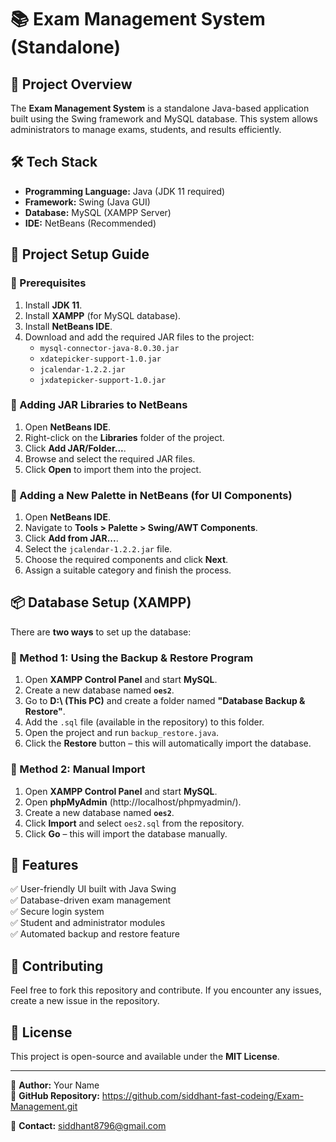 # 📚 Exam Management System (Standalone)

## 🚀 Project Overview
The **Exam Management System** is a standalone Java-based application built using the Swing framework and MySQL database. This system allows administrators to manage exams, students, and results efficiently.

## 🛠️ Tech Stack
- **Programming Language:** Java (JDK 11 required)
- **Framework:** Swing (Java GUI)
- **Database:** MySQL (XAMPP Server)
- **IDE:** NetBeans (Recommended)

## 📂 Project Setup Guide
### 🔹 Prerequisites
1. Install **JDK 11**.
2. Install **XAMPP** (for MySQL database).
3. Install **NetBeans IDE**.
4. Download and add the required JAR files to the project:
   - `mysql-connector-java-8.0.30.jar`
   - `xdatepicker-support-1.0.jar`
   - `jcalendar-1.2.2.jar`
   - `jxdatepicker-support-1.0.jar`

### 🔹 Adding JAR Libraries to NetBeans
1. Open **NetBeans IDE**.
2. Right-click on the **Libraries** folder of the project.
3. Click **Add JAR/Folder...**.
4. Browse and select the required JAR files.
5. Click **Open** to import them into the project.

### 🔹 Adding a New Palette in NetBeans (for UI Components)
1. Open **NetBeans IDE**.
2. Navigate to **Tools > Palette > Swing/AWT Components**.
3. Click **Add from JAR...**.
4. Select the `jcalendar-1.2.2.jar` file.
5. Choose the required components and click **Next**.
6. Assign a suitable category and finish the process.

## 📦 Database Setup (XAMPP)
There are **two ways** to set up the database:

### 🔹 Method 1: Using the Backup & Restore Program
1. Open **XAMPP Control Panel** and start **MySQL**.
2. Create a new database named **`oes2`**.
3. Go to **D:\ (This PC)** and create a folder named **"Database Backup & Restore"**.
4. Add the `.sql` file (available in the repository) to this folder.
5. Open the project and run `backup_restore.java`.
6. Click the **Restore** button – this will automatically import the database.

### 🔹 Method 2: Manual Import
1. Open **XAMPP Control Panel** and start **MySQL**.
2. Open **phpMyAdmin** (http://localhost/phpmyadmin/).
3. Create a new database named **`oes2`**.
4. Click **Import** and select `oes2.sql` from the repository.
5. Click **Go** – this will import the database manually.

## 🎯 Features
✅ User-friendly UI built with Java Swing  
✅ Database-driven exam management  
✅ Secure login system  
✅ Student and administrator modules  
✅ Automated backup and restore feature  

## 🤝 Contributing
Feel free to fork this repository and contribute. If you encounter any issues, create a new issue in the repository.

## 📜 License
This project is open-source and available under the **MIT License**.

---
📌 **Author:** Your Name  
📌 **GitHub Repository:** https://github.com/siddhant-fast-codeing/Exam-Management.git

📌 **Contact:** siddhant8796@gmail.com

